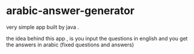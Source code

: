 # arabic-answer-generator

very simple app built by java .

the idea behind this app , is you input the questions in english and you get the answers in arabic (fixed questions and answers)
